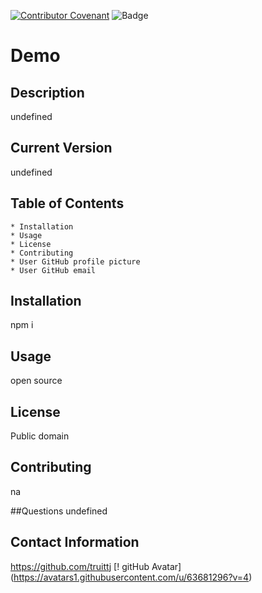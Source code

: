 
[![Contributor Covenant](https://img.shields.io/badge/Contributor%20Covenant-v2.0%20adopted-ff69b4.svg)](code_of_conduct.md)
![Badge](https://img.shields.io/badge/ReadMeDemo-undefined-undefined)
# Demo

## Description

undefined

## Current Version 

undefined

## Table of Contents

    * Installation
    * Usage
    * License
    * Contributing
    * User GitHub profile picture
    * User GitHub email
                
## Installation

npm i

## Usage

open source 

## License

Public domain  

## Contributing

na

##Questions
undefined

## Contact Information

https://github.com/truittj
[! gitHub Avatar] (https://avatars1.githubusercontent.com/u/63681296?v=4)

